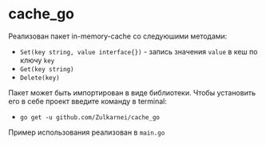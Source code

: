# cache_go

Реализован пакет in-memory-cache со следуюшими методами:

- `Set(key string, value interface{})` - запись значения `value` в кеш по ключу `key`
- `Get(key string)`
- `Delete(key)`

Пакет может быть импортирован в виде библиотеки. Чтобы установить его в себе проект введите команду в terminal:
- `go get -u github.com/Zulkarnei/cache_go`


Пример использования реализован в `main.go`
